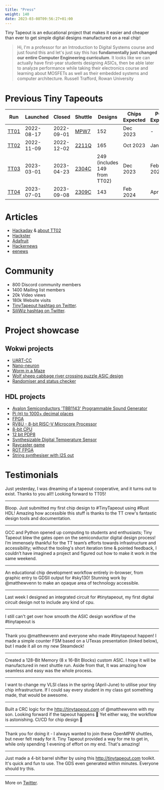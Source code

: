 ```yaml
---
title: "Press"
weight: 140
date: 2023-03-08T09:56:27+01:00
---
```


Tiny Tapeout is an educational project that makes it easier and cheaper than ever to get simple digital designs manufactured on a real chip! 

> Hi, I'm a professor for an Introduction to Digital Systems course and just found this and let's just say this has **fundamentally just changed our entire Computer Engineering curriculum**. It looks like we can actually have first-year students designing ASICs, then be able later to analyze performance while taking their electronics course and learning about MOSFETs as well as their embedded systems and computer architecture. Russell Trafford, Rowan University

# Previous Tiny Tapeouts

| Run  | Launched    | Closed     | Shuttle | Designs | Chips Expected | PCBs Expected |
|------|-------------|------------|---------|---------|-------|------|
| [TT01](/chips/tt01) | 2022-08-17 | 2022-09-01 | [MPW7](https://efabless.com/shuttle-status)    | 152     | Dec 2023 | - |
| [TT02](/chips/tt02) | 2022-11-09 | 2022-12-02 | [2211Q](https://efabless.com/shuttle-status)   | 165     | Oct 2023 | Jan 2024 |
| [TT03](/chips/tt03) | 2023-03-01 | 2023-04-23 | [2304C](https://efabless.com/shuttle-status)   | 249 (includes 149 from TT02) | Dec 2023 | Feb 2024 |
| [TT04](/chips/tt04) | 2023-07-01 | 2023-09-08 | [2309C](https://efabless.com/shuttle-status)   | 143     | Feb 2024 | Apr 2024 |

# Articles

* [Hackaday](https://hackaday.com/2023/03/05/tiny-tapeout-3-get-your-own-chip-deign-to-a-fab/) & [about TT02](https://hackaday.com/2022/10/23/design-your-own-chip-with-tinytapeout/)
* [Hackster](https://www.hackster.io/news/matthew-venn-launches-tiny-tapeout-3-to-take-you-from-idea-to-chip-design-in-minutes-00e00946e10a)
* [Adafruit](https://blog.adafruit.com/2022/08/31/tinytapeout-making-it-easier-to-get-a-chip-design-manufactured-tinytapeout-matthewvenn/)
* [Hackernews](https://news.ycombinator.com/item?id=32617620)
* [eenews](https://www.eenewseurope.com/en/tinytapeout-boost-for-open-source-silicon-chip-design/)

# Community

* 800 Discord community members
* 1400 Mailing list members
* 20k Video views
* 180k Website visits
* [TinyTapeout hashtag on Twitter](https://twitter.com/search?q=tinytapeout).
* [SiliWiz hashtag on Twitter](https://twitter.com/search?q=siliwiz).

# Project showcase

## Wokwi projects

* [UART-CC](/chips/tt02/057)
* [Nano-neuron](/chips/tt02/066)
* [Worm in a Maze](/chips/tt02/084)
* [Wolf sheep cabbage river crossing puzzle ASIC design](/chips/tt02/111)
* [Randomiser and status checker](/chips/tt04/288)

## HDL projects 

* [Avalon Semiconductors 'TBB1143' Programmable Sound Generator](/chips/tt02/024/)
* [Pi (π) to 1000+ decimal places](/chips/tt02/036)
* [FPGA](/chips/tt02/090)
* [RV8U - 8-bit RISC-V Microcore Processor](/chips/tt02/107)
* [8-bit CPU](/chips/tt02/085/)
* [12 bit PDP8](/chips/tt03/019)
* [Synthesizable Digital Temperature Sensor](/chips/tt03/047/)
* [Raycaster game](/chips/tt04/033)
* [ROT FPGA](/chips/tt04/197)
* [String synthesiser with I2S out](/chips/tt04/052)

# Testimonials

Just yesterday, I was dreaming of a tapeout cooperative, and it turns out to exist. Thanks to you all!! Looking forward to TT05!

----

Bloop. Just submitted my first chip design to #TinyTapeout  using #Rust  HDL! Amazing how accessible this stuff is thanks to the TT crew's fantastic design tools and documentation.

----

GCC and Python opened up computing to students and enthusiasts; Tiny Tapeout blew the gates open on the semiconductor digital design process! I’m immensely thankful for the TT team’s efforts towards infrastructure and accessibility; without the tooling's short iteration time & pointed feedback, I couldn’t have imagined a project and figured out how to make it work in the same weekend.

----

An educational chip development workflow entirely in-browser, 
from graphic entry to GDSII output for #sky130! Stunning work by 
@matthewvenn to make an opaque area of technology accessible.

---
Last week I designed an integrated circuit for #tinytapeout, my first digital circuit design not to include any kind of cpu.

---
I still can't get over how smooth the ASIC design workflow of the #tinytapeout is 

---
Thank you @matthewvenn and everyone who made #tinytapeout happen! I made a simple counter FSM based on a UTexas presentation (linked below), but I made it all on my new Steamdeck!

---
Created a 128-Bit Memory (8 x 16-Bit Blocks) custom ASIC. I hope it will be manufactured in next shuttle run.
Aside from that, It was amazing how seamless and easy was the whole process.

---

I want to change my VLSI class in the spring (April-June) to utilise your tiny chip infrastructure. If I could say every student in my class got something made, that would be awesome.

---
Built a CRC logic for the http://tinytapeout.com of @matthewvenn with my son. Looking forward if the tapeout happens 🥰 Yet either way, the workflow is astonishing. CI/CD for chip design 🤯

---
Thank you for doing it - I always wanted to join these OpenMPW shuttles, but never felt ready for it. Tiny Tapeout provided a way for me to get in, while only spending 1 evening of effort on my end. That's amazing! 

---
Just made a 4-bit barrel shifter by using this http://tinytapeout.com toolkit. It's quick and fun to use. The GDS even generated within minutes. Everyone should try this.

---

More on [Twitter](https://twitter.com/search?q=tinytapeout).
